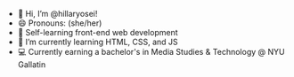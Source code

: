 - 👋 Hi, I’m @hillaryosei!
- 😄 Pronouns: (she/her)
- 📕 Self-learning front-end web development
- 🌱 I’m currently learning HTML, CSS, and JS
- 💻 Currently earning a bachelor's in Media Studies & Technology @ NYU Gallatin 

<!---
hillaryosei/hillaryosei is a ✨ special ✨ repository because its `README.md` (this file) appears on your GitHub profile.
You can click the Preview link to take a look at your changes.
--->
